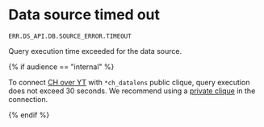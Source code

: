 # Data source timed out

`ERR.DS_API.DB.SOURCE_ERROR.TIMEOUT`

Query execution time exceeded for the data source.

{% if audience == "internal" %}

To connect [CH over YT](../../tutorials/data-from-ch-over-yt.md#before-you-begin) with `*ch_datalens` public clique, query execution does not exceed 30 seconds. We recommend using a [private clique](https://yt.yandex-team.ru/docs/description/chyt/cliques/start) in the connection.

{% endif %}


